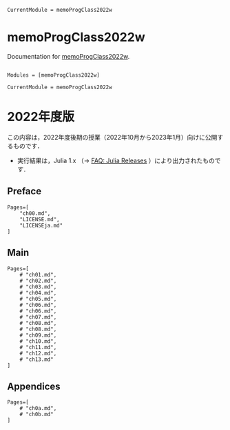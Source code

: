 ```@meta
CurrentModule = memoProgClass2022w
```

# memoProgClass2022w

Documentation for [memoProgClass2022w](https://github.com/hsugawa8651/memoProgClass2022w.jl).

```@index
```

```@autodocs
Modules = [memoProgClass2022w]
```

```@meta
CurrentModule = memoProgClass2022w
```
# 2022年度版

この内容は，2022年度後期の授業（2022年10月から2023年1月）向けに公開するものです．
- 実行結果は，Julia 1.x （→ [FAQ: Julia Releases](https://docs.julialang.org/en/v1/manual/faq/#Julia-Releases) ）により出力されたものです．

## Preface

```@contents
Pages=[
	"ch00.md",
	"LICENSE.md",
	"LICENSEja.md"
]
```

## Main

```@contents
Pages=[
	# "ch01.md",
	# "ch02.md",
	# "ch03.md",
	# "ch04.md",
	# "ch05.md",
	# "ch06.md",
	# "ch06.md",
	# "ch07.md",
	# "ch08.md",
	# "ch08.md",
	# "ch09.md",
	# "ch10.md",
	# "ch11.md",
	# "ch12.md",
	# "ch13.md"
]
```

## Appendices

```@contents
Pages=[
	# "ch0a.md",
	# "ch0b.md"
]
```
